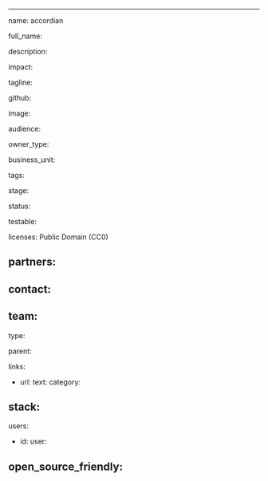 ---

name: accordian

full_name:

description:

impact:

tagline:

github:

image:

audience:

owner_type:

business_unit:

tags:

stage:

status:

testable:

licenses: Public Domain (CC0)

partners:
-

contact:
-

team:
-

type:

parent:

links:
- url:
  text:
  category:


stack:
-

users:
- id:
  user:


open_source_friendly:
-
